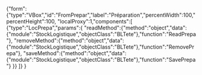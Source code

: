 {"form":{"type":"VBox","id":"FromPrepar","label":"Préparation","percentWidth":100,"percentHeight":100,
"localProxy":1,"components":[
	{"type":"LocPrepa","params":{
		"readMethod":{"method":"object","data":{"module":"StockLogistique","objectClass":"BLTete"},"function":"ReadPrepa"},
		"removeMethod":{"method":"object","data":{"module":"StockLogistique","objectClass":"BLTete"},"function":"RemovePrepa"},
		"saveMethod":{"method":"object","data":{"module":"StockLogistique","objectClass":"BLTete"},"function":"SavePrepa"}
	}}
]}
}
